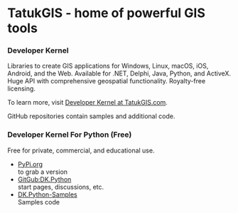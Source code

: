 # TatukGIS - home of powerful GIS tools

### Developer Kernel
Libraries to create GIS applications for Windows, Linux, macOS, iOS, Android, and the Web.
Available for .NET, Delphi, Java, Python, and ActiveX.
Huge API with comprehensive geospatial functionality. Royalty-free licensing.

To learn  more, visit [Developer Kernel at TatukGIS.com](https://www.tatukgis.com/Products/Developer-Kernel/Description.aspx).

GitHub repositories contain samples and additional code. 

### Developer Kernel For Python (Free)

Free for private, commercial, and educational use.
- [PyPi.org](https://pypi.org/project/tatukgis-pdk/) <br> to grab a version
- [GitGub:DK.Python](https://github.com/TatukGIScom/DK.Python) <br> start pages, discussions, etc.
- [DK.Python-Samples](https://github.com/TatukGIScom/DK.Python-Samples)<br>Samples code
